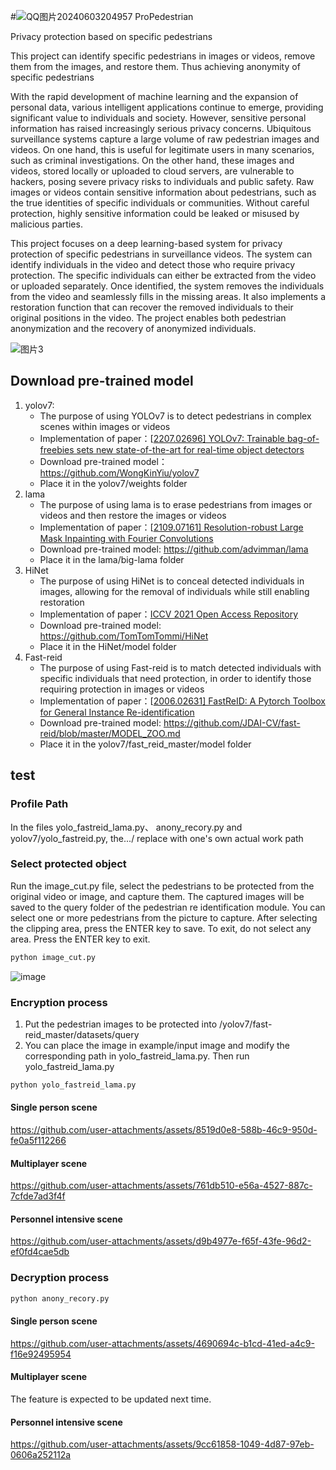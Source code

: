 #![QQ图片20240603204957](https://github.com/user-attachments/assets/640ca3a6-e31c-4f0a-915c-4311d2938dc6)
 ProPedestrian

Privacy protection based on specific pedestrians

This project can identify specific pedestrians in images or videos, remove them from the images, and restore them. Thus achieving anonymity of specific pedestrians

With the rapid development of machine learning and the expansion of personal data, various intelligent applications continue to emerge, providing significant value to individuals and society. However, sensitive personal information has raised increasingly serious privacy concerns. Ubiquitous surveillance systems capture a large volume of raw pedestrian images and videos. On one hand, this is useful for legitimate users in many scenarios, such as criminal investigations. On the other hand, these images and videos, stored locally or uploaded to cloud servers, are vulnerable to hackers, posing severe privacy risks to individuals and public safety. Raw images or videos contain sensitive information about pedestrians, such as the true identities of specific individuals or communities. Without careful protection, highly sensitive information could be leaked or misused by malicious parties.

This project focuses on a deep learning-based system for privacy protection of specific pedestrians in surveillance videos. The system can identify individuals in the video and detect those who require privacy protection. The specific individuals can either be extracted from the video or uploaded separately. Once identified, the system removes the individuals from the video and seamlessly fills in the missing areas. It also implements a restoration function that can recover the removed individuals to their original positions in the video. The project enables both pedestrian anonymization and the recovery of anonymized individuals.

![图片3](https://github.com/user-attachments/assets/5915495d-1ffa-4e29-b152-df02da4ff383)

## Download pre-trained model

1. yolov7:
   - The purpose of using YOLOv7 is to detect pedestrians in complex scenes within images or videos
   - Implementation of paper：[[2207.02696\] YOLOv7: Trainable bag-of-freebies sets new state-of-the-art for real-time object detectors](https://arxiv.org/abs/2207.02696)
   - Download pre-trained model：https://github.com/WongKinYiu/yolov7
   - Place it in the yolov7/weights folder
2. lama
   - The purpose of using lama is to erase pedestrians from images or videos and then restore the images or videos
   - Implementation of paper：[[2109.07161\] Resolution-robust Large Mask Inpainting with Fourier Convolutions](https://arxiv.org/abs/2109.07161)
   - Download pre-trained model: https://github.com/advimman/lama
   - Place it in the lama/big-lama folder
3. HiNet
   - The purpose of using HiNet is to conceal detected individuals in images, allowing for the removal of individuals while still enabling restoration
   - Implementation of paper：[ICCV 2021 Open Access Repository](https://openaccess.thecvf.com/content/ICCV2021/html/Jing_HiNet_Deep_Image_Hiding_by_Invertible_Network_ICCV_2021_paper.html)
   -  Download pre-trained model: https://github.com/TomTomTommi/HiNet
   - Place it in the HiNet/model folder
4. Fast-reid
   - The purpose of using Fast-reid is to match detected individuals with specific individuals that need protection, in order to identify those requiring protection in images or videos
   - Implementation of paper：[[2006.02631\] FastReID: A Pytorch Toolbox for General Instance Re-identification](https://arxiv.org/abs/2006.02631)
   - Download pre-trained model: https://github.com/JDAI-CV/fast-reid/blob/master/MODEL_ZOO.md
   - Place it in the yolov7/fast_reid_master/model folder

## test

### Profile Path

In the files yolo_fastreid_lama.py、 anony_recory.py and yolov7/yolo_fastreid.py, the.../ replace with one's own actual work path

### Select protected object

Run the image_cut.py file, select the pedestrians to be protected from the original video or image, and capture them. The captured images will be saved to the query folder of the pedestrian re identification module. You can select one or more pedestrians from the picture to capture. After selecting the clipping area, press the ENTER key to save. To exit, do not select any area. Press the ENTER key to exit.

```python
python image_cut.py
```

![image](https://github.com/user-attachments/assets/4216e7ee-a7e1-4609-ab99-0840db1f721c)


### Encryption process

1. Put the pedestrian images to be protected into /yolov7/fast-reid_master/datasets/query
2. You can place the image in example/input image and modify the corresponding path in yolo_fastreid_lama.py. Then run yolo_fastreid_lama.py

```python
python yolo_fastreid_lama.py
```
#### Single person scene

https://github.com/user-attachments/assets/8519d0e8-588b-46c9-950d-fe0a5f112266

#### Multiplayer scene

https://github.com/user-attachments/assets/761db510-e56a-4527-887c-7cfde7ad3f4f


#### Personnel intensive scene

https://github.com/user-attachments/assets/d9b4977e-f65f-43fe-96d2-ef0fd4cae5db

### Decryption process

```python
python anony_recory.py
```

#### Single person scene

https://github.com/user-attachments/assets/4690694c-b1cd-41ed-a4c9-f16e92495954

#### Multiplayer scene
The feature is expected to be updated next time.

#### Personnel intensive scene

https://github.com/user-attachments/assets/9cc61858-1049-4d87-97eb-0606a252112a



